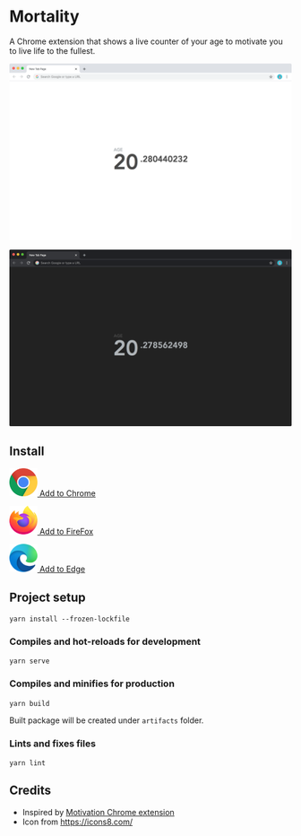 # Mortality

A Chrome extension that shows a live counter of your age to motivate you to live life to the fullest.

![Screenshot Light Theme](/images/screenshot_chrome_light.png?raw=true)

![Screenshot Dark Theme](/images/screenshot_chrome_dark.png?raw=true)

## Install

<a href="https://chrome.google.com/webstore/detail/mortality/dmcopoldcoemapdejndbdnfmbofbkmbh"><img src="./images/chrome_logo.svg" width="50px"/> Add to Chrome</a>

<a href="https://addons.mozilla.org/firefox/addon/mortality/"><img src="./images/firefox_logo.svg" width="50px"/> Add to FireFox</a>

<a href="https://microsoftedge.microsoft.com/addons/detail/dljbhjjkfdabmfijhmcoodklndhminom"><img src="./images/edge_logo.svg" width="50px"/> Add to Edge</a>

## Project setup
```
yarn install --frozen-lockfile
```

### Compiles and hot-reloads for development
```
yarn serve
```

### Compiles and minifies for production
```
yarn build
```
Built package will be created under `artifacts` folder.

### Lints and fixes files
```
yarn lint
```

## Credits

- Inspired by [Motivation Chrome extension](https://chrome.google.com/webstore/detail/motivation/ofdgfpchbidcgncgfpdlpclnpaemakoj)
- Icon from <https://icons8.com/>
